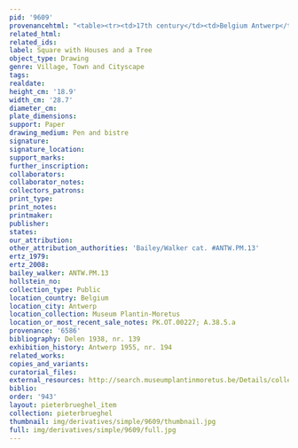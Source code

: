 ```yaml
---
pid: '9609'
provenancehtml: "<table><tr><td>17th century</td><td>Belgium Antwerp</td><td>Van Cauwenberghs</td></tr></table>"
related_html:
related_ids:
label: Square with Houses and a Tree
object_type: Drawing
genre: Village, Town and Cityscape
tags:
realdate:
height_cm: '18.9'
width_cm: '28.7'
diameter_cm:
plate_dimensions:
support: Paper
drawing_medium: Pen and bistre
signature:
signature_location:
support_marks:
further_inscription:
collaborators:
collaborator_notes:
collectors_patrons:
print_type:
print_notes:
printmaker:
publisher:
states:
our_attribution:
other_attribution_authorities: 'Bailey/Walker cat. #ANTW.PM.13'
ertz_1979:
ertz_2008:
bailey_walker: ANTW.PM.13
hollstein_no:
collection_type: Public
location_country: Belgium
location_city: Antwerp
location_collection: Museum Plantin-Moretus
location_or_most_recent_sale_notes: PK.OT.00227; A.38.5.a
provenance: '6586'
bibliography: Delen 1938, nr. 139
exhibition_history: Antwerp 1955, nr. 194
related_works:
copies_and_variants:
curatorial_files:
external_resources: http://search.museumplantinmoretus.be/Details/collect/276958
biblio:
order: '943'
layout: pieterbrueghel_item
collection: pieterbrueghel
thumbnail: img/derivatives/simple/9609/thumbnail.jpg
full: img/derivatives/simple/9609/full.jpg
---
```

